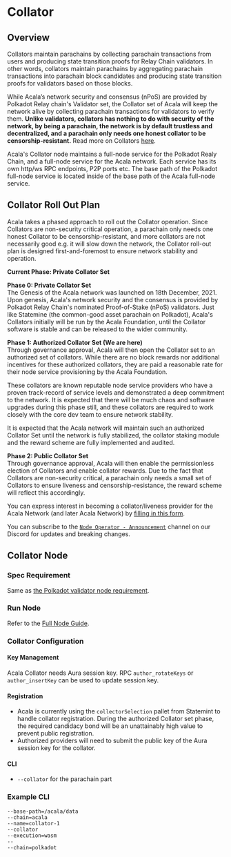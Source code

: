 # Collator

## Overview

Collators maintain parachains by collecting parachain transactions from users and producing state transition proofs for Relay Chain validators. In other words, collators maintain parachains by aggregating parachain transactions into parachain block candidates and producing state transition proofs for validators based on those blocks.

While Acala’s network security and consensus (nPoS) are provided by Polkadot Relay chain's Validator set, the Collator set of Acala will keep the network alive by collecting parachain transactions for validators to verify them. **Unlike validators, collators has nothing to do with security of the network, by being a parachain, the network is by default trustless and decentralized, and a parachain only needs one honest collator to be censorship-resistant.** Read more on Collators [here](https://wiki.polkadot.network/docs/learn-collator).

Acala's Collator node maintains a full-node service for the Polkadot Realy Chain, and a full-node service for the Acala network. Each service has its own http/ws RPC endpoints, P2P ports etc. The base path of the Polkadot full-node service is located inside of the base path of the Acala full-node service.

## Collator Roll Out Plan

Acala takes a phased approach to roll out the Collator operation. Since Collators are non-security critical operation, a parachain only needs one honest Collator to be censorship-resistant, and more collators are not necessarily good e.g. it will slow down the network, the Collator roll-out plan is designed first-and-foremost to ensure network stability and operation.

**Current Phase: Private Collator Set**

**Phase 0: Private Collator Set**\
The Genesis of the Acala network was launched on 18th December, 2021. Upon genesis, Acala's network security and the consensus is provided by Polkadot Relay Chain's nominated Proof-of-Stake (nPoS) validators. Just like Statemine (the common-good asset parachain on Polkadot), Acala's Collators initially will be run by the Acala Foundation, until the Collator software is stable and can be released to the wider community.

**Phase 1: Authorized Collator Set (We are here)**\
Through governance approval, Acala will then open the Collator set to an authorized set of collators. While there are no block rewards nor additional incentives for these authorized collators, they are paid a reasonable rate for their node service provisioning by the Acala Foundation.

These collators are known reputable node service providers who have a proven track-record of service levels and demonstrated a deep commitment to the network. It is expected that there will be much chaos and software upgrades during this phase still, and these collators are required to work closely with the core dev team to ensure network stability.

It is expected that the Acala network will maintain such an authorized Collator Set until the network is fully stabilized, the collator staking module and the reward scheme are fully implemented and audited.

**Phase 2: Public Collator Set**\
Through governance approval, Acala will then enable the permissionless election of Collators and enable collator rewards. Due to the fact that Collators are non-security critical, a parachain only needs a small set of Collators to ensure liveness and censorship-resistance, the reward scheme will reflect this accordingly.

You can express interest in becoming a collator/liveness provider for the Acala Network (and later Acala Network) by [filling in this form](https://forms.gle/WQesfKVZmJeXov1e9).

You can subscribe to the [`Node Operator - Announcement`](https://www.acala.gg/) channel on our Discord for updates and breaking changes.

## Collator Node

### Spec Requirement

Same as [the Polkadot validator node requirement](https://guide.polkadot.network/docs/maintain-guides-how-to-validate-polkadot/#requirements).

### Run Node

Refer to the [Full Node Guide](full-node.md).

### Collator Configuration

#### **Key Management**

Acala Collator needs Aura session key. RPC `author_rotateKeys` or `author_insertKey` can be used to update session key.

#### **Registration**

* Acala is currently using the `collectorSelection` pallet from Statemint to handle collator registration. During the authorized Collator set phase, the required candidacy bond will be an unattainably high value to prevent public registration.
* Authorized providers will need to submit the public key of the Aura session key for the collator.

#### CLI

* `--collator` for the parachain part

### **Example CLI**

```
--base-path=/acala/data
--chain=acala
--name=collator-1
--collator
--execution=wasm
--
--chain=polkadot
```
